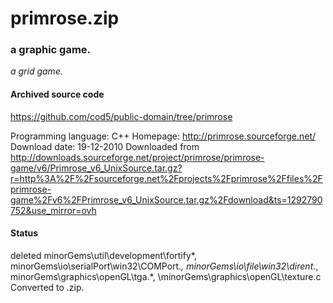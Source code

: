 # primrose.zip #

### a graphic game. ###

*a grid game.*

#### Archived source code ####
https://github.com/cod5/public-domain/tree/primrose

Programming language: C++
Homepage: http://primrose.sourceforge.net/
Download date: 19-12-2010
Downloaded from http://downloads.sourceforge.net/project/primrose/primrose-game/v6/Primrose_v6_UnixSource.tar.gz?r=http%3A%2F%2Fsourceforge.net%2Fprojects%2Fprimrose%2Ffiles%2Fprimrose-game%2Fv6%2FPrimrose_v6_UnixSource.tar.gz%2Fdownload&ts=1292790752&use_mirror=ovh

#### Status ####
deleted minorGems\util\development\fortify\*,
minorGems\io\serialPort\win32\COMPort.*,
minorGems\io\file\win32\dirent.*,
minorGems\graphics\openGL\tga.*,
\minorGems\graphics\openGL\texture.c
Converted to .zip.

